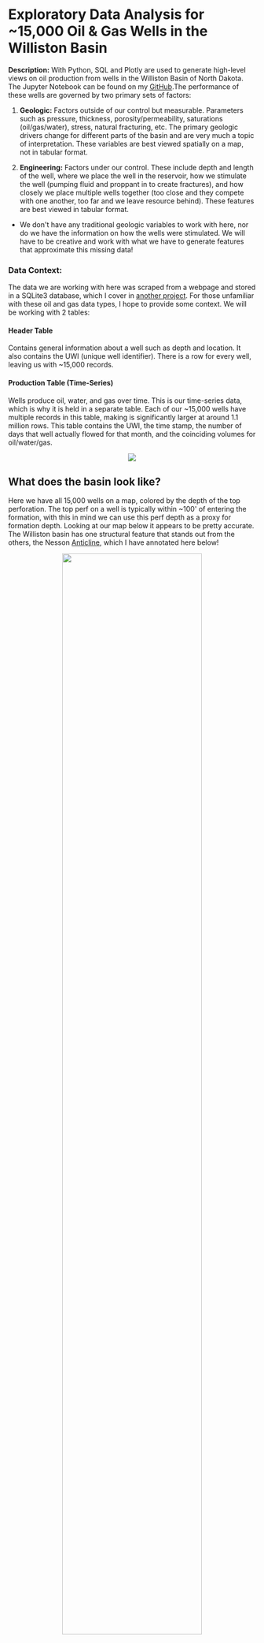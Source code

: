 # Exploratory Data Analysis for ~15,000 Oil & Gas Wells in the Williston Basin

**Description:** With Python, SQL and Plotly are used to generate high-level views on oil production from wells in the Williston Basin of North Dakota. The Jupyter Notebook can be found on my [GitHub](https://github.com/johnodonnell123/Personal_Projects/tree/master/Oil%20Production%20Data%20EDA%20with%20SQL%20and%20Plotly).The performance of these wells are governed by two primary sets of factors:

1. **Geologic:** Factors outside of our control but measurable. Parameters such as pressure, thickness, porosity/permeability, saturations (oil/gas/water), stress, natural fracturing, etc. The primary geologic drivers change for different parts of the basin and are very much a topic of interpretation. These variables are best viewed spatially on a map, not in tabular format.

2. **Engineering:** Factors under our control. These include depth and length of the well, where we place the well in the reservoir, how we stimulate the well (pumping fluid and proppant in to create fractures), and how closely we place multiple wells together (too close and they compete with one another, too far and we leave resource behind). These features are best viewed in tabular format.

- We don't have any traditional geologic variables to work with here, nor do we have the information on how the wells were stimulated. We will have to be creative and work with what we have to generate features that approximate this missing data! 

### Data Context: 
The data we are working with here was scraped from a webpage and stored in a SQLite3 database, which I cover in [another project](/pages/page_scrapy.md). 
For those unfamiliar with these oil and gas data types, I hope to provide some context. We will be working with 2 tables:

#### Header Table
Contains general information about a well such as depth and location. It also contains the UWI (unique well identifier). There is a row for every well, leaving us with ~15,000 records. 

#### Production Table (Time-Series)
Wells produce oil, water, and gas over time. This is our time-series data, which is why it is held in a separate table. Each of our ~15,000 wells have multiple records in this table, making is significantly larger at around 1.1 million rows. This table contains the UWI, the time stamp, the number of days that well actually flowed for that month, and the coinciding volumes for oil/water/gas.

<p align="center">
  <img src="/images/SQL/prod_table.PNG?raw=true">
</p>

## What does the basin look like? 
Here we have all 15,000 wells on a map, colored by the depth of the top perforation. The top perf on a well is typically within ~100' of entering the formation, with this in mind we can use this perf depth as a proxy for formation depth. Looking at our map below it appears to be pretty accurate. The Williston basin has one structural feature that stands out from the others, the Nesson [Anticline](https://www.glossary.oilfield.slb.com/en/Terms/a/anticline.aspx), which I have annotated here below!

<p align="center">
  <img src="/images/EDA/Structure.PNG?raw=true" width="75%" height="75%" align="center" >
</p>

## What Operator has Produced the Most Oil to Date?
Using SQL to join and aggregate

```python
%%sql 

SELECT 
  p.UWI, COUNT(DISTINCT p.UWI) AS 'Wells', SUM(p.Oil) AS 'Cumulative_Oil', h.Current_Operator
FROM prod_table p 
JOIN header_table h 
  ON p.UWI = h.UWI 
GROUP BY Current_Operator
ORDER BY Cumulative_Oil desc
LIMIT 8
```
<img src="/images/EDA/Oil and Wells by Operator Results.PNG?raw=true" width="50%" height="50%">

## What Operator has Produced the Most Oil for their Well Count?
Displaying results with Plotly bar chart. Producing more oil with less wells likely translates into better project level economics (and better investments). This obviously has a temporal influence baked in, as some operators may simply have more wells that have been producing longer. It's an interesting observation nonetheless. 

<img src="/images/EDA/Oil Per Well by Operator.PNG?raw=true" width="50%" height="50%">

## Cumulative Oil Production Plot
Here we choose 8 wells at random for a given operator and plot their oil production streams. 
This is a pre-defined plotting function I have created, which can be found in the notebook. 

We start by defining our two DataFrames we want to use for input (which allows us to filter the data up front), then pass them as arguments to our function along with other options such as `material` and `cumulative` (boolean).

This function is capable of handling different streams (oil/water/gas), ratios (WOR/GOR), cumulative or monthly values, as well as cumulative AND monthly values. 

```python
df9 = df_header[df_header['Current_Operator'].str.contains('XTO')].sample(8)
df_prod = df_production.copy()
# ---------------------------------------------------------
STREAM_PLOT(dataframe = df9, 
            production_dataframe = df_prod, 
            material = 'Oil', 
            cumulative = 1, 
            line_width = 2,
            width = 700, height = 500 )
```
<img src="/images/EDA/Simple Oil Plot.PNG?raw=true" width="75%" height="75%">

## Oil Rate vs Cum Plot
This is a common display used for estimating the ultimate recovery for a well. One method is to extrapolate a stright line out from each trend to an economic abandonment rate. 
```python
df9 = df_header.sample(3)
df_prod = df_production.copy()
# ---------------------------------------------------------
STREAM_PLOT(dataframe = df9, 
            production_dataframe = df_prod, 
            material = 'Oil', 
            rate_cum = 1, 
            line_width = 2,
            width = 700, height = 500 )
```

<img src="/images/EDA/rate cum.PNG?raw=true" width="75%" height="75%">

## Water / Oil Ratio Plot
Wells that produce less water are more favorable from an economic standpoint, as the water is costly to dispose of. Here we take a random sample of 1500 wells, bin them into groups defined by their Vintage, then average their production streams every month (30.4 days) to create a new stream. As you can see, over time operators have been producing more and more water!

We also limit our production DataFrame to remove WOR's that aren't reasonable. 

```python
df9 = df_header[df_header['Vintage_Year'] > 2008].sample(1500)
df_prod = df_production[df_production['WOR'].between(0,10)]
# ---------------------------------------------------------
STREAM_PLOT(dataframe = df9, 
            production_dataframe = df_prod, 
            material = 'WOR', 
            cumulative = 0, 
            variable = 'Vintage_Year', 
            variable_dict = {'2008-2012':'grey','2012-2014':'gold','2014-2016':'orange','2016-2018':'red','2018-2020':'blue'},
            averages = 1,
            all_streams = 0,
            width = 800, height = 600 )
```

<img src="/images/EDA/Vintage WOR.PNG?raw=true" width="60%" height="60%">

## Oil Production Plot: Averaged by ~ Depth/Pressure
Here we are binning and averaging by the depth of the top perforation, which is a proxy for depth of the formation. The correlation between depth and pressure is pretty strong in this basin. Higher pressure normally leads to better wells, the relationship shows through clearly in the plot. 

```python
df9 = df_header.sample(5000)
df_prod = df_production.copy()
# ---------------------------------------------------------
STREAM_PLOT(dataframe = df9, 
            production_dataframe = df_prod, 
            material = 'Oil', 
            cumulative = 1, 
            variable = 'Top_Perf', 
            variable_dict = {'0-9000':'grey','9000-1000':'gold','10000-11000':'orange',
                             '11000-12000':'red','12000-13000':'blue'},
            averages = 1,
            all_streams = 0,
            width = 800, height = 600 )
```
<img src="/images/EDA/Depth Oil Plot.PNG?raw=true" width="60%" height="60%">

## What Areas have Produced the Most Oil?
The basin is divided up into 6mi x 6mi squares called [townships](https://en.wikipedia.org/wiki/Township_(United_States)). This is a convinent way to represent the geologic impact of an area as the geology within a township is more/less the same, most <em>measurable</em> variability exists at a larger scale than 6 miles. Let’s see what townships have produced the most oil.

```python
query = %sql 
SELECT 
  p.UWI, h.Block, COUNT(DISTINCT p.UWI) AS 'Wells_Per_Block', SUM(p.Oil) AS 'Cumulative_Oil_Per_Block' 
FROM prod_table_clean p 
JOIN header_table_clean h 
  USING(UWI) 
GROUP BY Block 
ORDER BY Cumulative_Oil_Per_Block desc

df_block = query.DataFrame()
df_block.drop(columns='UWI',inplace=True)
df_block.set_index('Block',inplace=True)
df_block['Cum_Oil_Per_Well_Block'] = df_block['Cumulative_Oil_Per_Block'] / df_block['Wells_Per_Block']
print(len(df_block))
df_block.head()
```

<img src="/images/EDA/Oil Per Block.PNG?raw=true" width="50%" height="50%">
<p align="center">
  <img src="/images/EDA/Map - Cum Oil Per Block.PNG?raw=true" width="40%" height="40%">
</p>

## What Areas have Produced the Most Oil for their Well Count?
Let’s see what townships have produced the most oil for their well count. More oil with less wells (all well costs the same) translates into better project economics. 

<p align="center">
  <img src="/images/EDA/Map - Cum Oil Per Block Per Well.PNG" width="50%" height="50%">
</p>

As you can see, this map looks notably different than the previous, showing that simply the number of wells in a township is in fact a primary driver. Would we want an investment in a township that has produced the most oil, or the township that produces the most oil per well drilled?

## Wrap Up:
Here we have covered several tools that can be used for data analysis on oil and gas production data. This is just the tip of the iceberg when it comes to the analysis that can be completed on this dataset using these tools. There is a wealth of information publicly available for the Williston Basin that yields insight into performance (and investment) drivers around the basin. Knowing how to manipulate, clean, analyze, and visualize it can be overwhelming with traditional methods. Hopefully, this short workflow demonstrates the value of these tools and knowing how to use them! 





